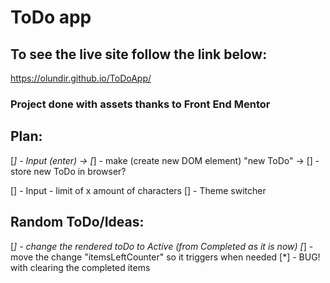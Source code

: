 # ToDo app

## To see the live site follow the link below:

https://olundir.github.io/ToDoApp/

### Project done with assets thanks to Front End Mentor

## Plan:

[*] - Input (enter) ->
[*] - make (create new DOM element) "new ToDo" ->
[] - store new ToDo in browser?

[] - Input - limit of x amount of characters
[] - Theme switcher

## Random ToDo/Ideas:

[*] - change the rendered toDo to Active (from Completed as it is now)
[*] - move the change "itemsLeftCounter" so it triggers when needed
[*] - BUG! with clearing the completed items
